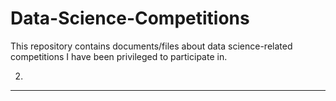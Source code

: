 # Data-Science-Competitions
This repository contains documents/files about data science-related competitions I have been privileged to participate in.

2.

---
